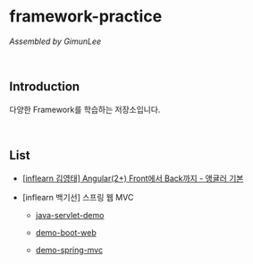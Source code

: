 # framework-practice

*Assembled by GimunLee*

<br/>

## Introduction
다양한 Framework를 학습하는 저장소입니다. 

<br/>

## List

- [[inflearn 김영태] Angular(2+) Front에서 Back까지 - 앵귤러 기본](https://github.com/GimunLee/inflearn-hello-angular#angular2-front에서-back까지---앵귤러-기본)

- [inflearn 백기선] 스프링 웹 MVC
  
  - [java-servlet-demo](https://github.com/GimunLee/inflearn-java-servlet-demo/blob/master/README.md#inflearn-%EB%B0%B1%EA%B8%B0%EC%84%A0-%EC%8A%A4%ED%94%84%EB%A7%81-%EC%9B%B9-mvc--inflearn-java-servlet-demo)
  
  - [demo-boot-web](https://github.com/GimunLee/inflearn-demo-boot-web/tree/master#inflearn-백기선-스프링-웹-mvc--inflearn-demo-boot-web)
 
  - [demo-spring-mvc](https://github.com/GimunLee/inflearn-demo-spring-mvc/tree/master#inflearn-백기선-스프링-웹-mvc--inflearn-demo-spring-mvc)

